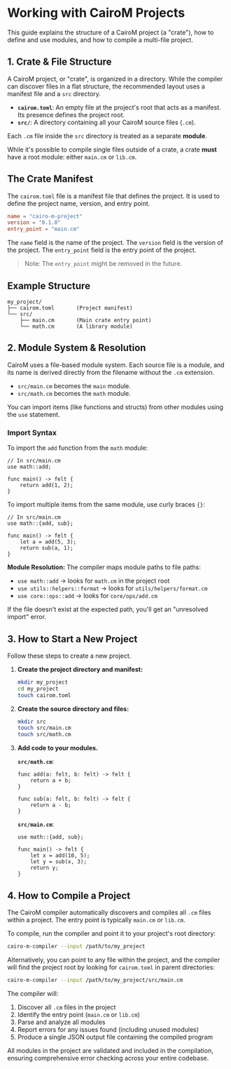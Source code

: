# Working with CairoM Projects

This guide explains the structure of a CairoM project (a "crate"), how to define
and use modules, and how to compile a multi-file project.

## 1. Crate & File Structure

A CairoM project, or "crate", is organized in a directory. While the compiler
can discover files in a flat structure, the recommended layout uses a manifest
file and a `src` directory.

- **`cairom.toml`**: An empty file at the project's root that acts as a
  manifest. Its presence defines the project root.
- **`src/`**: A directory containing all your CairoM source files (`.cm`).

Each `.cm` file inside the `src` directory is treated as a separate **module**.

While it's possible to compile single files outside of a crate, a crate **must**
have a root module: either `main.cm` or `lib.cm`.

## The Crate Manifest

The `cairom.toml` file is a manifest file that defines the project. It is used
to define the project name, version, and entry point.

```toml
name = "cairo-m-project"
version = "0.1.0"
entry_point = "main.cm"
```

The `name` field is the name of the project. The `version` field is the version
of the project. The `entry_point` field is the entry point of the project.

> Note: The `entry_point` might be removed in the future.

## Example Structure

```text
my_project/
├── cairom.toml       (Project manifest)
└── src/
    ├── main.cm       (Main crate entry point)
    └── math.cm       (A library module)
```

## 2. Module System & Resolution

CairoM uses a file-based module system. Each source file is a module, and its
name is derived directly from the filename without the `.cm` extension.

- `src/main.cm` becomes the `main` module.
- `src/math.cm` becomes the `math` module.

You can import items (like functions and structs) from other modules using the
`use` statement.

### Import Syntax

To import the `add` function from the `math` module:

```cairo
// In src/main.cm
use math::add;

func main() -> felt {
    return add(1, 2);
}
```

To import multiple items from the same module, use curly braces `{}`:

```cairo
// In src/main.cm
use math::{add, sub};

func main() -> felt {
    let a = add(5, 3);
    return sub(a, 1);
}
```

**Module Resolution:** The compiler maps module paths to file paths:

- `use math::add` → looks for `math.cm` in the project root
- `use utils::helpers::format` → looks for `utils/helpers/format.cm`
- `use core::ops::add` → looks for `core/ops/add.cm`

If the file doesn't exist at the expected path, you'll get an "unresolved
import" error.

## 3. How to Start a New Project

Follow these steps to create a new project.

1.  **Create the project directory and manifest:**

    ```bash
    mkdir my_project
    cd my_project
    touch cairom.toml
    ```

2.  **Create the source directory and files:**

    ```bash
    mkdir src
    touch src/main.cm
    touch src/math.cm
    ```

3.  **Add code to your modules.**

    **`src/math.cm`**:

    ```cairo
    func add(a: felt, b: felt) -> felt {
        return a + b;
    }

    func sub(a: felt, b: felt) -> felt {
        return a - b;
    }
    ```

    **`src/main.cm`**:

    ```cairo
    use math::{add, sub};

    func main() -> felt {
        let x = add(10, 5);
        let y = sub(x, 3);
        return y;
    }
    ```

## 4. How to Compile a Project

The CairoM compiler automatically discovers and compiles all `.cm` files within
a project. The entry point is typically `main.cm` or `lib.cm`.

To compile, run the compiler and point it to your project's root directory:

```bash
cairo-m-compiler --input /path/to/my_project
```

Alternatively, you can point to any file within the project, and the compiler
will find the project root by looking for `cairom.toml` in parent directories:

```bash
cairo-m-compiler --input /path/to/my_project/src/main.cm
```

The compiler will:

1. Discover all `.cm` files in the project
2. Identify the entry point (`main.cm` or `lib.cm`)
3. Parse and analyze all modules
4. Report errors for any issues found (including unused modules)
5. Produce a single JSON output file containing the compiled program

All modules in the project are validated and included in the compilation,
ensuring comprehensive error checking across your entire codebase.
